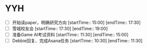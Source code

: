 # YYH
- [ ] 开始读paper，明确研究方向 [startTime:: 15:00]  [endTime:: 17:30]
- [ ] 雪城校友会 [startTime:: 17:30]  [endTime:: 19:00]
- [ ] 准备Game AI考试资料 [startTime:: 11:30]  [endTime:: 15:00]
- [ ] Debbie回复、完成Asana任务 [startTime:: 10:30]  [endTime:: 11:30]